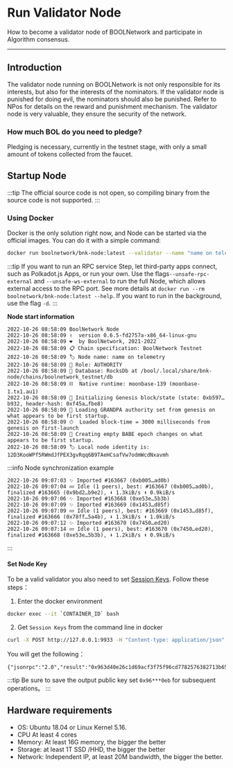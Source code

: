 # Run Validator Node

How to become a validator node of BOOLNetwork and participate in Algorithm consensus.

---

## Introduction

The validator node running on BOOLNetwork is not only responsible for its interests, but also for the interests of the nominators. If the validator node is punished for doing evil, the nominators should also be punished. Refer to NPos for details on the reward and punishment mechanism. The validator node is very valuable, they ensure the security of the network.

### How much BOL do you need to pledge?

Pledging is necessary, currently in the testnet stage, with only a small amount of tokens collected from the faucet.

## Startup Node

:::tip
The official source code is not open, so compiling binary from the source code is not supported.
:::

### Using Docker

Docker is the only solution right now, and Node can be started via the official images. You can do it with a simple command:

```bash
docker run boolnetwork/bnk-node:latest --validator --name "name on telemetry"
```

:::tip
If you want to run an RPC service Step, let third-party apps connect, such as Polkadot.js Apps, or run your own. Use the flags`--unsafe-rpc-external` and `--unsafe-ws-external` to run the full Node, which allows external access to the RPC port. See more details at `docker run --rm boolnetwork/bnk-node:latest --help`. If you want to run in the background, use the flag `-d`.
:::

**Node start information**

```text
2022-10-26 08:58:09 BoolNetwork Node
2022-10-26 08:58:09 ✌️  version 0.6.5-fd2757a-x86_64-linux-gnu
2022-10-26 08:58:09 ❤️  by BoolNetwork, 2021-2022
2022-10-26 08:58:09 📋 Chain specification: BoolNetwork Testnet
2022-10-26 08:58:09 🏷 Node name: name on telemetry
2022-10-26 08:58:09 👤 Role: AUTHORITY
2022-10-26 08:58:09 💾 Database: RocksDb at /bool/.local/share/bnk-node/chains/boolnetwork_testnet/db
2022-10-26 08:58:09 ⛓  Native runtime: moonbase-139 (moonbase-1.tx1.au1)
2022-10-26 08:58:09 🔨 Initializing Genesis block/state (state: 0xb597…b932, header-hash: 0xf45a…fbe8)
2022-10-26 08:58:09 👴 Loading GRANDPA authority set from genesis on what appears to be first startup.
2022-10-26 08:58:09 ⏱  Loaded block-time = 3000 milliseconds from genesis on first-launch
2022-10-26 08:58:09 👶 Creating empty BABE epoch changes on what appears to be first startup.
2022-10-26 08:58:09 🏷 Local node identity is: 12D3KooWPf5RWmdJfPEX3gvRqq6B9TAeHCsafVw7odmWcdNxavmh
```

:::info Node synchronization example

```text
2022-10-26 09:07:03 ✨ Imported #163667 (0xb005…ad0b)
2022-10-26 09:07:04 💤 Idle (1 peers), best: #163667 (0xb005…ad0b), finalized #163665 (0x9bd2…b9e2), ⬇ 1.3kiB/s ⬆ 0.9kiB/s
2022-10-26 09:07:06 ✨ Imported #163668 (0xe53e…5b3b)
2022-10-26 09:07:09 ✨ Imported #163669 (0x1453…d85f)
2022-10-26 09:07:09 💤 Idle (1 peers), best: #163669 (0x1453…d85f), finalized #163666 (0x78ff…5a4b), ⬇ 1.3kiB/s ⬆ 1.0kiB/s
2022-10-26 09:07:12 ✨ Imported #163670 (0x7450…ed20)
2022-10-26 09:07:14 💤 Idle (1 peers), best: #163670 (0x7450…ed20), finalized #163668 (0xe53e…5b3b), ⬇ 1.2kiB/s ⬆ 0.9kiB/s
```

:::

#### Set Node Key

To be a valid validator you also need to set [Session Keys](https://wiki.polkadot.network/docs/learn-keys#session-keys). Follow these steps：

1. Enter the docker environment

```bash
docker exec --it `CONTAINER_ID` bash
```

2. Get `Session Keys` from the command line in docker

```bash
curl -X POST http://127.0.0.1:9933 -H "Content-type: application/json" -d '{"id":1,"jsonrpc":"2.0","method":"author_rotateKeys","params":[]}'
```

You will get the following：

```text
{"jsonrpc":"2.0","result":"0x963d40e26c1d69acf3f75f96cd7782576382713b650d2ea81f5c8dbeb3797e1f17df3a8ab0d3a2dc3218972fdebe47a4463523ae1bbc0a6c91f3b33ace76c0eb","id":1}
```

:::tip
Be sure to save the output public key set `0x96***0eb` for subsequent operations。
:::

## Hardware requirements

- OS: Ubuntu 18.04 or Linux Kernel 5.16.
- CPU At least 4 cores
- Memory: At least 16G memory, the bigger the better
- Storage: at least 1T SSD /HHD, the bigger the better
- Network: Independent IP, at least 20M bandwidth, the bigger the better.

